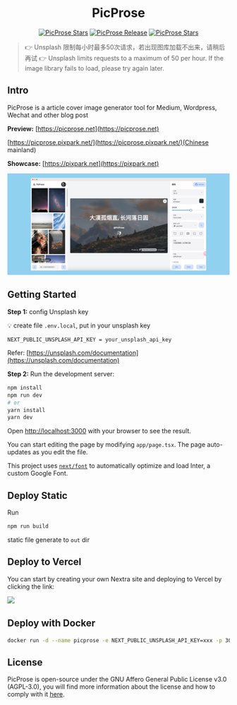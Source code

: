 <h1 align="center"> PicProse </h1>

<p align="center">
   <a href="https://github.com/gezhaoyou/picprose/stargazers"><img alt="PicProse Stars" src="https://img.shields.io/github/stars/gezhaoyou/picprose?style=social"/></a>
    <a href="https://github.com/gezhaoyou/picprose/releases/latest"><img alt="PicProse Release" src="https://img.shields.io/github/v/release/gezhaoyou/picprose"/></a>
    <a href="https://github.com/gezhaoyou/picprose/blob/main/LICENSE"><img alt="PicProse Stars" src="https://img.shields.io/github/license/gezhaoyou/picprose"/></a>  
</p>

> 👉 Unsplash 限制每小时最多50次请求，若出现图库加载不出来，请稍后再试
> 👉 Unsplash limits requests to a maximum of 50 per hour. If the image library fails to load, please try again later.

## Intro
PicProse is a article cover image generator tool for Medium, Wordpress, Wechat and other blog post

**Preview:** 
[https://picprose.net](https://picprose.net)

[https://picprose.pixpark.net/](https://picprose.pixpark.net/)(Chinese mainland)

**Showcase:**
[https://pixpark.net](https://pixpark.net)

![preview](./doc/screenshot.png)

## Getting Started

**Step 1:**
config Unsplash key

💡 create file `.env.local`, put in your unsplash key 
```
NEXT_PUBLIC_UNSPLASH_API_KEY = your_unsplash_api_key
```
Refer: [https://unsplash.com/documentation](https://unsplash.com/documentation)


**Step 2:**
Run the development server:

```bash
npm install
npm run dev
# or
yarn install
yarn dev
```

Open [http://localhost:3000](http://localhost:3000) with your browser to see the result.

You can start editing the page by modifying `app/page.tsx`. The page auto-updates as you edit the file.

This project uses [`next/font`](https://nextjs.org/docs/basic-features/font-optimization) to automatically optimize and load Inter, a custom Google Font.

## Deploy Static

Run
 ```bash
npm run build
 ```
static file generate to `out` dir

## Deploy to Vercel
You can start by creating your own Nextra site and deploying to Vercel by clicking the link:

<a className="mt-3 inline-flex"
  target="_blank"
  href="https://vercel.com/new/clone?s=https://github.com/gezhaoyou/picprose&showOptionalTeamCreation=false">![](https://vercel.com/button)</a>

## Deploy with Docker

```sh
docker run -d --name picprose -e NEXT_PUBLIC_UNSPLASH_API_KEY=xxx -p 3000:3000 hausen1012/picprose
```

## License
PicProse is open-source under the GNU Affero General Public License v3.0 (AGPL-3.0), you will find more information about the license and how to comply with it [here](https://github.com/gezhaoyou/picprose/blob/main/LICENSE).
